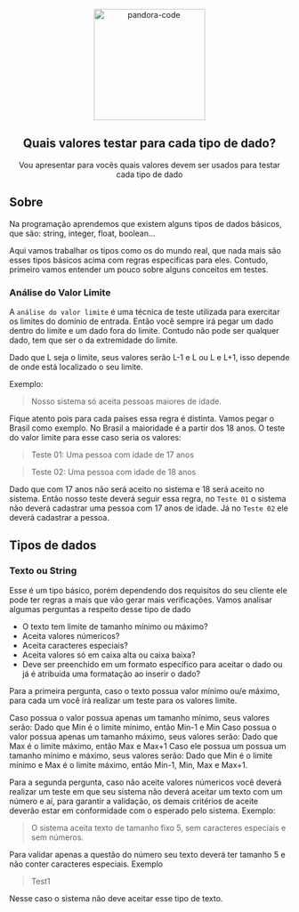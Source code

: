 <p align="center">
 <img width="200px" src="https://avatars.githubusercontent.com/u/87428056?s=200&v=4" align="center" alt="pandora-code" />
 <h2 align="center">Quais valores testar para cada tipo de dado?</h2>
 <p align="center">Vou apresentar para vocês quais valores devem ser usados para testar cada tipo de dado</p>
</p>

## Sobre

Na programação aprendemos que existem alguns tipos de dados básicos, que são: string, integer, float, boolean...

Aqui vamos trabalhar os tipos como os do mundo real, que nada mais são esses tipos básicos acima com regras especificas para eles.
Contudo, primeiro vamos entender um pouco sobre alguns conceitos em testes.

### Análise do Valor Limite

A `análise do valor limite` é uma técnica de teste utilizada para exercitar os limites do domínio de entrada. Então você sempre irá pegar um dado dentro do limite e um dado fora do limite. Contudo não pode ser qualquer dado, tem que ser o da extremidade do limite. 

Dado que L seja o limite, seus valores serão L-1 e L ou L e L+1, isso depende de onde está localizado o seu limite.

Exemplo:

> Nosso sistema só aceita pessoas maiores de idade.

Fique atento pois para cada países essa regra é distinta. Vamos pegar o Brasil como exemplo. No Brasil a maioridade é a partir dos 18 anos. O teste do valor limite para esse caso seria os valores:

> Teste 01: Uma pessoa com idade de 17 anos

> Teste 02: Uma pessoa com idade de 18 anos

Dado que com 17 anos não será aceito no sistema e 18 será aceito no sistema. Então nosso teste deverá seguir essa regra, no `Teste 01` o sistema não deverá cadastrar uma pessoa com 17 anos de idade. Já no `Teste 02` ele deverá cadastrar a pessoa.


## Tipos de dados

### Texto ou String

Esse é um tipo básico, porém dependendo dos requisitos do seu cliente ele pode ter regras a mais que vão gerar mais verificações. Vamos analisar algumas perguntas a respeito desse tipo de dado

* O texto tem limite de tamanho mínimo ou máximo?
* Aceita valores númericos?
* Aceita caracteres especiais?
* Aceita valores só em caixa alta ou caixa baixa?
* Deve ser preenchido em um formato específico para aceitar o dado ou já é atribuida uma formatação ao inserir o dado?

Para a primeira pergunta, caso o texto possua valor mínimo ou/e máximo, para cada um você irá realizar um teste para os valores limite.

Caso possua o valor possua apenas um tamanho mínimo, seus valores serão: Dado que Min é o limite mínimo, então Min-1 e Min
Caso possua o valor possua apenas um tamanho máximo, seus valores serão: Dado que Max é o limite máximo, então Max e Max+1
Caso ele possua um possua um tamanho mínimo e máximo, seus valores serão: Dado que Min é o limite mínimo e Max é o limite máximo, então Min-1, Min, Max e Max+1.

Para a segunda pergunta, caso não aceite valores númericos você deverá realizar um teste em que seu sistema não deverá aceitar um texto com um número e aí, para garantir a validação, os demais critérios de aceite deverão estar em conformidade com o esperado pelo sistema. Exemplo:

> O sistema aceita texto de tamanho fixo 5, sem caracteres especiais e sem números.

Para validar apenas a questão do número seu texto deverá ter tamanho 5 e não conter caracteres especiais. Exemplo

> Test1

Nesse caso o sistema não deve aceitar esse tipo de texto. 



